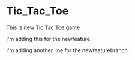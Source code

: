 # Tic_Tac_Toe

This is new Tic Tac Toe game


I'm adding this for the newfeature.

I'm adding another line for the newfeaturebranch.